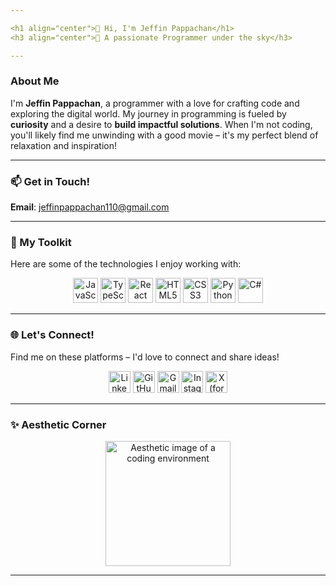 ```yaml
---

<h1 align="center">👋 Hi, I'm Jeffin Pappachan</h1>
<h3 align="center">🌌 A passionate Programmer under the sky</h3>

---
```


### About Me

I'm **Jeffin Pappachan**, a programmer with a love for crafting code and exploring the digital world. My journey in programming is fueled by **curiosity** and a desire to **build impactful solutions**. When I'm not coding, you'll likely find me unwinding with a good movie – it's my perfect blend of relaxation and inspiration!

---

### 📫 Get in Touch!

**Email**: [jeffinpappachan110@gmail.com](mailto:jeffinpappachan110@gmail.com)

---

### 🚀 My Toolkit

Here are some of the technologies I enjoy working with:

<p align="center">
  <img src="https://cdn.jsdelivr.net/gh/devicons/devicon/icons/javascript/javascript-original.svg" height="40" alt="JavaScript" title="JavaScript"/>
  <img src="https://cdn.jsdelivr.net/gh/devicons/devicon/icons/typescript/typescript-original.svg" height="40" alt="TypeScript" title="TypeScript"/>
  <img src="https://cdn.jsdelivr.net/gh/devicons/devicon/icons/react/react-original.svg" height="40" alt="React" title="React"/>
  <img src="https://cdn.jsdelivr.net/gh/devicons/devicon/icons/html5/html5-original.svg" height="40" alt="HTML5" title="HTML5"/>
  <img src="https://cdn.jsdelivr.net/gh/devicons/devicon/icons/css3/css3-original.svg" height="40" alt="CSS3" title="CSS3"/>
  <img src="https://cdn.jsdelivr.net/gh/devicons/devicon/icons/python/python-original.svg" height="40" alt="Python" title="Python"/>
  <img src="https://cdn.jsdelivr.net/gh/devicons/devicon/icons/csharp/csharp-original.svg" height="40" alt="C#" title="C#"/>
</p>

---

### 🌐 Let's Connect!

Find me on these platforms – I'd love to connect and share ideas!

<p align="center">
  <a href="https://www.linkedin.com/" target="_blank"><img src="https://img.shields.io/static/v1?message=LinkedIn&logo=linkedin&label=&color=0077B5&logoColor=white&labelColor=&style=for-the-badge" height="35" alt="LinkedIn"/></a>
  <a href="https://github.com/" target="_blank"><img src="https://img.shields.io/static/v1?message=GitHub&logo=github&label=&color=181717&logoColor=white&labelColor=&style=for-the-badge" height="35" alt="GitHub"/></a>
  <a href="mailto:jeffinpappachan110@gmail.com"><img src="https://img.shields.io/static/v1?message=Gmail&logo=gmail&label=&color=D14836&logoColor=white&labelColor=&style=for-the-badge" height="35" alt="Gmail"/></a>
  <a href="https://www.instagram.com/" target="_blank"><img src="https://img.shields.io/static/v1?message=Instagram&logo=instagram&label=&color=E4405F&logoColor=white&labelColor=&style=for-the-badge" height="35" alt="Instagram"/></a>
  <a href="https://twitter.com/" target="_blank"><img src="https://img.shields.io/static/v1?message=X&logo=x&label=&color=000000&logoColor=white&labelColor=&style=for-the-badge" height="35" alt="X (formerly Twitter)"/></a>
</p>

---

### ✨ Aesthetic Corner

<p align="center">
  <img src="https://images.unsplash.com/photo-1517694712202-14dd9538aa97?crop=entropy&cs=tinysrgb&fit=max&fm=jpg&ixid=M3w1MDcxMzJ8MHwxfHNlYXJjaHw1fHxjb2Rpbmd8ZW58MHx8fHwxNzIwMjA2NDQ4fDA&ixlib=rb-4.0.3&q=80&w=400" height="200" alt="Aesthetic image of a coding environment" title="Where ideas come to life"/>
</p>

---
